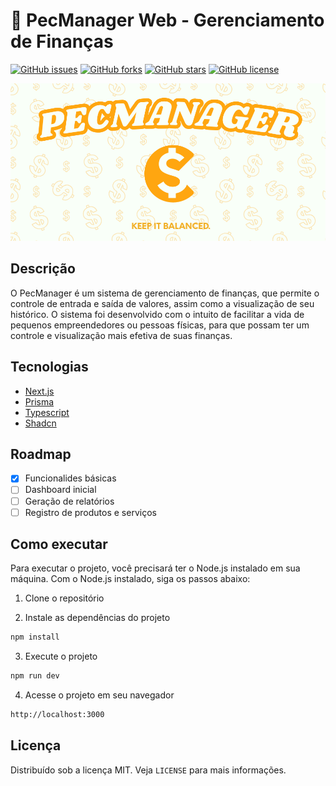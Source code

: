 # 💱 PecManager Web - Gerenciamento de Finanças

[![GitHub issues](https://img.shields.io/github/issues/Lusqinha/PecManager-web)]()  [![GitHub forks](https://img.shields.io/github/forks/Lusqinha/PecManager-web)]()  [![GitHub stars](https://img.shields.io/github/stars/Lusqinha/PecManager-web)]()  [![GitHub license](https://img.shields.io/github/license/Lusqinha/PecManager-web)]()

![](/docs/pecmanager-header.png)

## Descrição
O PecManager é um sistema de gerenciamento de finanças, que permite o controle de entrada e saída de valores, assim como a visualização de seu histórico. O sistema foi desenvolvido com o intuito de facilitar a vida de pequenos empreendedores ou pessoas físicas, para que possam ter um controle e visualização mais efetiva de suas finanças.


## Tecnologias

- [Next.js](https://nextjs.org/)
- [Prisma](https://www.prisma.io/)
- [Typescript](https://www.typescriptlang.org/)
- [Shadcn](https://ui.shadcn.com/)

## Roadmap

- [x] Funcionalides básicas
- [ ] Dashboard inicial
- [ ] Geração de relatórios
- [ ] Registro de produtos e serviços

## Como executar

Para executar o projeto, você precisará ter o Node.js instalado em sua máquina. Com o Node.js instalado, siga os passos abaixo:

1. Clone o repositório

2. Instale as dependências do projeto
```bash
npm install
```
3. Execute o projeto
```bash
npm run dev
```
4. Acesse o projeto em seu navegador
```bash
http://localhost:3000
```


## Licença

Distribuído sob a licença MIT. Veja `LICENSE` para mais informações.

